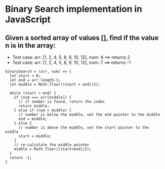 # Binary Search implementation in JavaScript

## Given a sorted array of values [], find if the value n is in the array:
* Test case: arr: [1, 2, 4, 5, 8, 9, 10, 12], num: 4 ==> returns 2
* Test case: arr: [1, 2, 4, 5, 8, 9, 10, 12], num: 7 ==> returns -1

```JS
binarySearch = (arr, num) => {
  let start = 0;
  let end = arr.length-1;
  let middle = Math.floor((start + end)/2);
  
  while (start < end) {
    if (num === arr[middle]) {
      // if number is found, return the index
      return middle;
    } else if (num < middle) {
      // number is below the middle, set the end pointer to the middle
      end = middle;
    } else {
      // number is above the middle, set the start pointer to the middle
      start = middle;
    }
    // re-calculate the middle pointer
    middle = Math.floor((start+end)/2);
  }
  return -1;
}
```
    
  
